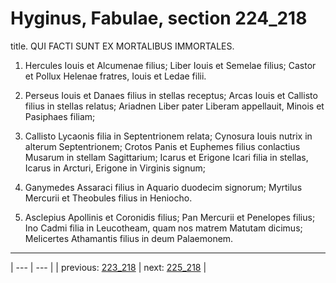 # Hyginus, Fabulae, section 224_218

title. QUI FACTI SUNT EX MORTALIBUS IMMORTALES.



1. Hercules Iouis et Alcumenae filius; Liber Iouis et Semelae filius; Castor et Pollux Helenae fratres, Iouis et Ledae filii.



2. Perseus Iouis et Danaes filius in stellas receptus; Arcas Iouis et Callisto filius in stellas relatus; Ariadnen Liber pater Liberam appellauit, Minois et Pasiphaes filiam;



3. Callisto Lycaonis filia in Septentrionem relata; Cynosura Iouis nutrix in alterum Septentrionem; Crotos Panis et Euphemes filius conlactius Musarum in stellam Sagittarium; Icarus et Erigone Icari filia in stellas, Icarus in Arcturi, Erigone in Virginis signum;



4. Ganymedes Assaraci filius in Aquario duodecim signorum; Myrtilus Mercurii et Theobules filius in Heniocho.



5. Asclepius Apollinis et Coronidis filius; Pan Mercurii et Penelopes filius; Ino Cadmi filia in Leucotheam, quam nos matrem Matutam dicimus; Melicertes Athamantis filius in deum Palaemonem.



---

| --- | --- |
| previous: [223_218](../223_218/) | next: [225_218](../225_218/) |